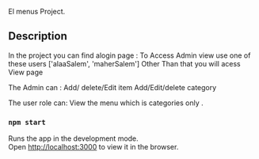 El menus Project.

## Description

In the project you can find alogin page :
To Access Admin view use one of these users ['alaaSalem', 'maherSalem']
Other Than that you will acess View page

The Admin can :
Add/ delete/Edit item
Add/Edit/delete category

The user role can:
View the menu which is categories only .

### `npm start`

Runs the app in the development mode.<br>
Open [http://localhost:3000](http://localhost:3000) to view it in the browser.
